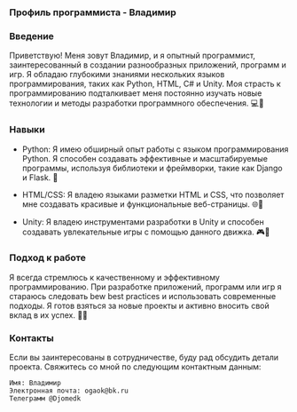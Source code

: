 ### Профиль программиста - Владимир

### Введение
Приветствую! Меня зовут Владимир, и я опытный программист, заинтересованный в создании разнообразных приложений, программ и игр. Я обладаю глубокими знаниями нескольких языков программирования, таких как Python, HTML, C# и Unity. Моя страсть к программированию подталкивает меня постоянно изучать новые технологии и методы разработки программного обеспечения. 💻🚀

### Навыки
- Python: Я имею обширный опыт работы с языком программирования Python. Я способен создавать эффективные и масштабируемые программы, используя библиотеки и фреймворки, такие как Django и Flask. 🐍

- HTML/CSS: Я владею языками разметки HTML и CSS, что позволяет мне создавать красивые и функциональные веб-страницы. 🌐🎨

- Unity: Я владею инструментами разработки в Unity и способен создавать увлекательные игры с помощью данного движка. 🎮🔧

### Подход к работе
Я всегда стремлюсь к качественному и эффективному программированию. При разработке приложений, программ или игр я стараюсь следовать bew best practices и использовать современные подходы. Я готов взяться за новые проекты и активно вносить свой вклад в их успех. 💯✨

### Контакты
Если вы заинтересованы в сотрудничестве, буду рад обсудить детали проекта. Свяжитесь со мной по следующим контактным данным:

    Имя: Владимир
    Электронная почта: ogaok@bk.ru
    Телеграмм @Djomedk

